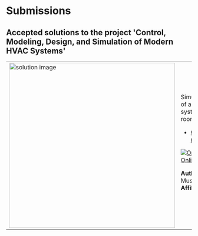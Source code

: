 # Submissions

## Accepted solutions to the project 'Control, Modeling, Design, and Simulation of Modern HVAC Systems'
<table>
<tr class="odd">
<td width ="500">
<img src="https://www.mathworks.com/academia/student-challenge/sustainability-and-renewable-energy-challenge-2023/winners/_jcr_content/mainParsys/band_copy_copy/mainParsys/columns/ae1efe97-c367-4515-9e32-a0cef160773c/image.adapt.full.medium.png/1707281609267.png" alt="solution image" width="450"/>
</td>
<td width ="500">
Simulink simulation of a modern HVAC system for a 4-room apartment<br>
<ul>
<li><a href="https://github.com/skaraogl/-Sustainability-and-Renewable-Energy-Challenge.git/">GitHub repository</a></li>
</ul>

[![Open in MATLAB Online](https://www.mathworks.com/images/responsive/global/open-in-matlab-online.svg)](https://matlab.mathworks.com/open/github/v1?repo=skaraogl/-Sustainability-and-Renewable-Energy-Challenge.git)

**Author:** Selim Mustafa Karaoglu</br>
**Affiliation:** TH Köln
</td>
</tr>
</table>
